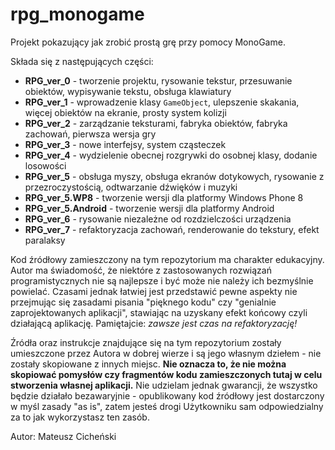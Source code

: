 rpg_monogame
============

Projekt pokazujący jak zrobić prostą grę przy pomocy MonoGame.

Składa się z następujących części:

* **RPG_ver_0** - tworzenie projektu, rysowanie tekstur, przesuwanie obiektów, wypisywanie tekstu, obsługa klawiatury
* **RPG_ver_1** - wprowadzenie klasy `GameObject`, ulepszenie skakania, więcej obiektów na ekranie, prosty system kolizji
* **RPG_ver_2** - zarządzanie teksturami, fabryka obiektów, fabryka zachowań, pierwsza wersja gry
* **RPG_ver_3** - nowe interfejsy, system cząsteczek
* **RPG_ver_4** - wydzielenie obecnej rozgrywki do osobnej klasy, dodanie losowości
* **RPG_ver_5** - obsługa myszy, obsługa ekranów dotykowych, rysowanie z przezroczystością, odtwarzanie dźwięków i muzyki
* **RPG_ver_5.WP8** - tworzenie wersji dla platformy Windows Phone 8
* **RPG_ver_5.Android** - tworzenie wersji dla platformy Android
* **RPG_ver_6** - rysowanie niezależne od rozdzielczości urządzenia
* **RPG_ver_7** - refaktoryzacja zachowań, renderowanie do tekstury, efekt paralaksy

Kod źródłowy zamieszczony na tym repozytorium ma charakter edukacyjny. Autor ma świadomość, że niektóre z zastosowanych rozwiązań programistycznych nie są najlepsze i być może nie należy ich bezmyślnie powielać. Czasami jednak łatwiej jest przedstawić pewne aspekty nie przejmując się zasadami pisania "pięknego kodu" czy "genialnie zaprojektowanych aplikacji", stawiając na uzyskany efekt końcowy czyli działającą aplikację. Pamiętajcie: *zawsze jest czas na refaktoryzację!*

Źródła oraz instrukcje znajdujące się na tym repozytorium zostały umieszczone przez Autora w dobrej wierze i są jego własnym dziełem - nie zostały skopiowane z innych miejsc. **Nie oznacza to, że nie można skopiować pomysłów czy fragmentów kodu zamieszczonych tutaj w celu stworzenia własnej aplikacji.** Nie udzielam jednak gwarancji, że wszystko będzie działało bezawaryjnie - opublikowany kod źródłowy jest dostarczony w myśl zasady "as is", zatem jesteś drogi Użytkowniku sam odpowiedzialny za to jak wykorzystasz ten zasób.

Autor: Mateusz Cicheński
